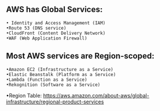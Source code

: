 ## AWS has Global Services: 
	• Identity and Access Management (IAM) 
	•Route 53 (DNS service) 
	•CloudFront (Content Delivery Network) 
	•WAF (Web Application Firewall) 
## Most AWS services are Region-scoped: 
	•Amazon EC2 (Infrastructure as a Service) 
	•Elastic Beanstalk (Platform as a Service) 
	•Lambda (Function as a Service) 
	•Rekognition (Software as a Service)

•Region Table: https://aws.amazon.com/about-aws/global-infrastructure/regional-product-services 

